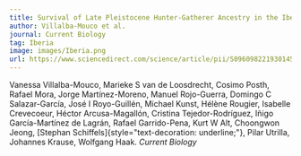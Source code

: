```yaml
---
title: Survival of Late Pleistocene Hunter-Gatherer Ancestry in the Iberian Peninsula
author: Villalba-Mouco et al.
journal: Current Biology
tag: Iberia
image: images/Iberia.png
url: https://www.sciencedirect.com/science/article/pii/S0960982219301459
---
```


Vanessa Villalba-Mouco, Marieke S van de Loosdrecht, Cosimo Posth, Rafael Mora, Jorge Martínez-Moreno, Manuel Rojo-Guerra, Domingo C Salazar-García, José I Royo-Guillén, Michael Kunst, Hélène Rougier, Isabelle Crevecoeur, Héctor Arcusa-Magallón, Cristina Tejedor-Rodríguez, Iñigo García-Martínez de Lagrán, Rafael Garrido-Pena, Kurt W Alt, Choongwon Jeong, [Stephan Schiffels]{style="text-decoration: underline;"}, Pilar Utrilla, Johannes Krause, Wolfgang Haak. *Current Biology*
